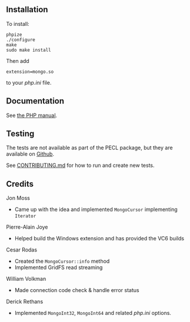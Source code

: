## Installation

To install:

    phpize
    ./configure
    make
    sudo make install

Then add

    extension=mongo.so

to your _php.ini_ file.

## Documentation

See [the PHP manual](http://php.net/mongo).

## Testing

The tests are not available as part of the PECL package, but they are available 
on [Github](http://www.github.com/mongodb/mongo-php-driver/tree/master/tests).  

See [CONTRIBUTING.md](CONTRIBUTING.md) for how to run and create new tests.

## Credits

Jon Moss

* Came up with the idea and implemented `MongoCursor` implementing `Iterator`

Pierre-Alain Joye

* Helped build the Windows extension and has provided the VC6 builds

Cesar Rodas

* Created the `MongoCursor::info` method
* Implemented GridFS read streaming

William Volkman

* Made connection code check & handle error status

Derick Rethans

* Implemented `MongoInt32`, `MongoInt64` and related _php.ini_ options.
